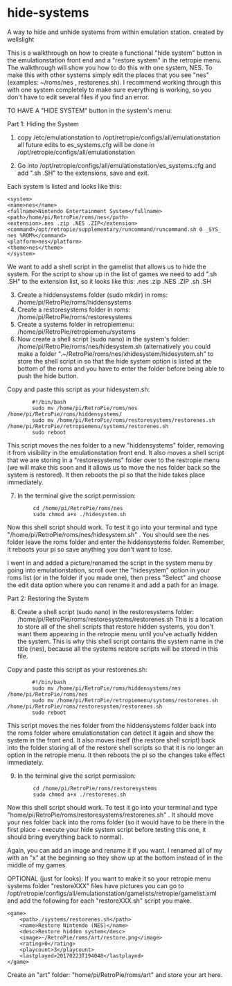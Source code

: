 # hide-systems
A way to hide and unhide systems from within emulation station.
created by wellslight

This is a walkthrough on how to create a functional "hide system" button in the emulationstation front end and a "restore system" in the retropie menu. The walkthrough will show you how to do this with one system, NES. To make this with other systems simply edit the places that you see "nes" (examples: ~/roms/nes , restorenes.sh). I recommend working through this with one system completely to make sure everything is working, so you don't have to edit several files if you find an error.


TO HAVE A "HIDE SYSTEM" button in the system's menu:

Part 1: Hiding the System
	
1. copy /etc/emulationstation to /opt/retropie/configs/all/emulationstation
    all future edits to es_systems.cfg will be done in /opt/retropie/configs/all/emulationstation

2. Go into /opt/retropie/configs/all/emulationstation/es_systems.cfg and add ".sh .SH" to the extensions, save and exit. 

Each system is listed and looks like this:

	<system>
    <name>nes</name>
    <fullname>Nintendo Entertainment System</fullname>
    <path>/home/pi/RetroPie/roms/nes</path>
    <extension>.nes .zip .NES .ZIP</extension>
    <command>/opt/retropie/supplementary/runcommand/runcommand.sh 0 _SYS_ nes %ROM%</command>
    <platform>nes</platform>
    <theme>nes</theme>
	</system>

We want to add a shell script in the gamelist that allows us to hide the system. For the script to show up in the list of games we need to add ".sh .SH" to the extension list, so it looks like this: <extension>.nes .zip .NES .ZIP .sh .SH</extension>

3. Create a hiddensystems folder (sudo mkdir) in roms: /home/pi/RetroPie/roms/hiddensystems
4. Create a restoresystems folder in roms: /home/pi/RetroPie/roms/restoresystems
5. Create a systems folder in retropiemenu: /home/pi/RetroPie/retropiemenu/systems
6. Now create a shell script (sudo nano) in the system's folder: /home/pi/RetroPie/roms/nes/hidesystem.sh
		(alternatively you could make a folder ".~/RetroPie/roms/nes/xhidesystem/hidesystem.sh" to store the shell script in so that the hide 		system option is listed at the bottom of the roms and you have to enter the folder before being able to push the hide button.

Copy and paste this script as your hidesystem.sh:

			#!/bin/bash
			sudo mv /home/pi/RetroPie/roms/nes /home/pi/RetroPie/roms/hiddensystems/
			sudo mv /home/pi/RetroPie/roms/restoresystems/restorenes.sh /home/pi/RetroPie/retropiemenu/systems/restorenes.sh
			sudo reboot
			
This script moves the nes folder to a new "hiddensystems" folder, removing it from visibility in the emulationstation front end.
It also moves a shell script that we are storing in a "restoresystems" folder over to the restropie menu (we will make this soon and it allows us to move the nes folder back so the system is restored). It then reboots the pi so that the hide takes place immediately.

7. In the terminal give the script permission: 

			cd /home/pi/RetroPie/roms/nes
			sudo chmod a+x ./hidesystem.sh

Now this shell script should work. To test it go into your terminal and type "/home/pi/RetroPie/roms/nes/hidesystem.sh" . You should see the nes folder leave the roms folder and enter the hiddensystems folder. Remember, it reboots your pi so save anything you don't want to lose.

I went in and added a picture/renamed the script in the system menu by going into emulationstation, scroll over the "hidesystem" option in your roms list (or in the folder if you made one), then press "Select" and choose the edit data option where you can rename it and add a path for an image.



Part 2: Restoring the System

8. Create a shell script (sudo nano) in the restoresystems folder: /home/pi/RetroPie/roms/restoresystems/restorenes.sh
		This is a location to store all of the shell scripts that restore hidden systems, you don't want them appearing in the retropie menu 			until you've actually hidden the system. This is why this shell script contains the system name in the title (nes), because all the 			systems restore scripts will be stored in this file.
		
Copy and paste this script as your restorenes.sh:

			#!/bin/bash
			sudo mv /home/pi/RetroPie/roms/hiddensystems/nes /home/pi/RetroPie/roms/nes
			sudo mv /home/pi/RetroPie/retropiemenu/systems/restorenes.sh /home/pi/RetroPie/roms/restoresystem/restorenes.sh
			sudo reboot
			
This script moves the nes folder from the hiddensystems folder back into the roms folder where emulationstation can detect it again and show the system in the front end. It also moves itself (the restore shell script) back into the folder storing all of the restore shell scripts so that it is no longer an option in the retropie menu. It then reboots the pi so the changes take effect immediately.

9. In the terminal give the script permission:

			cd /home/pi/RetroPie/roms/restoresystems
			sudo chmod a+x ./restorenes.sh
	
Now this shell script should work. To test it go into your terminal and type "home/pi/RetroPie/roms/restoresystems/restorenes.sh" . It should move your nes folder back into the roms folder (so it would have to be there in the first place - execute your hide system script before testing this one, it should bring everything back to normal).

Again, you can add an image and rename it if you want. I renamed all of my with an "x" at the beginning so they show up at the bottom instead of in the middle of my games.


OPTIONAL (just for looks):
If you want to make it so your retropie menu systems folder "restoreXXX" files have pictures you can go to
/opt/retropie/configs/all/emulationstation/gamelists/retropie/gamelist.xml and add the following for each "restoreXXX.sh" script you make.

	<game>
		<path>./systems/restorenes.sh</path>
		<name>Restore Nintendo (NES)</name>
		<desc>Restore hidden system</desc>
		<image>~/RetroPie/roms/art/restore.png</image>
		<rating>0</rating>
		<playcount>3</playcount>
		<lastplayed>20170223T194048</lastplayed>
	</game>
	
Create an "art" folder: "home/pi/RetroPie/roms/art" and store your art here.
